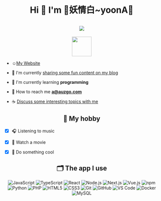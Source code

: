 <h1 align="center">Hi 👋 I'm 🍊妖情白~yoonA🐹 
  <br>
  <br> 
  <img src="https://img.shields.io/badge/It's a pleasure to meet you.٩( *´﹀`* )۶👋-FF8C00.svg?logo=gitea&logoColor=white">
</h1>

<p align="center">
  <img src="https://slackmojis.com/emojis/6016-meow_coffee/image/1679863579/meow_coffee.png" height="64" width="64">
</p>

- ☺️[My Website](https://auzgo.com)

- 🔭 I'm currently [sharing some fun content on my blog](https://auzgo.com)

- 🌱 I'm currently learning **programming**

- 💌 How to reach me **a@auzgo.com**

- ☕️ [Discuss some interesting topics with me](https://discord.gg/8t9s94gm7w)


<h2 align="center"> 🧁 My hobby </h2>

- [x] 🎧 Listening to music

- [x] 🍿 Watch a movie

- [x] 🍊 Do something cool


<h2 align="center"> 🗂️ The app I use </h2>

<div align="center">
  
  ![JavaScript](https://img.shields.io/badge/-JavaScript-F7DF1E?style=flat-square&logo=javascript&logoColor=black)
  ![TypeScript](https://img.shields.io/badge/-TypeScript-007ACC?style=flat-square&logo=typescript&logoColor=white)
  ![React](https://img.shields.io/badge/-React-61DAFB?style=flat-square&logo=react&logoColor=black)
  ![Node.js](https://img.shields.io/badge/-Node.js-339933?style=flat-square&logo=nodedotjs&logoColor=white)
  ![Next.js](https://img.shields.io/badge/Next.js-black?style=flat-square&logo=next.js&logoColor=white)
  ![Vue.js](https://img.shields.io/badge/-Vue.js-4FC08D?style=flat-square&logo=vuedotjs&logoColor=white)
  ![npm](https://img.shields.io/badge/-npm-CB3837?style=flat-square&logo=npm&logoColor=white)
  ![Python](https://img.shields.io/badge/-Python-3776AB?style=flat-square&logo=python&logoColor=white)
  ![PHP](https://img.shields.io/badge/-PHP-777BB4?style=flat-square&logo=php&logoColor=white)
  ![HTML5](https://img.shields.io/badge/-HTML5-E34F26?style=flat-square&logo=html5&logoColor=white)
  ![CSS3](https://img.shields.io/badge/-CSS3-1572B6?style=flat-square&logo=css3&logoColor=white)
  ![Git](https://img.shields.io/badge/-Git-F05032?style=flat-square&logo=git&logoColor=white)
  ![GitHub](https://img.shields.io/badge/-GitHub-181717?style=flat-square&logo=github&logoColor=white)
  ![VS Code](https://img.shields.io/badge/-VS%20Code-007ACC?style=flat-square&logo=visual-studio-code&logoColor=white)
  ![Docker](https://img.shields.io/badge/-Docker-2496ED?style=flat-square&logo=docker&logoColor=white)
  ![MySQL](https://img.shields.io/badge/-MySQL-4479A1?style=flat-square&logo=mysql&logoColor=white)
  
</div>
